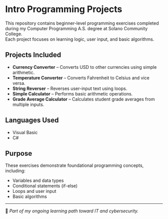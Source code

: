 # Intro Programming Projects

This repository contains beginner-level programming exercises completed during my Computer Programming A.S. degree at Solano Community College.  
Each project focuses on learning logic, user input, and basic algorithms.

## Projects Included
- **Currency Converter** – Converts USD to other currencies using simple arithmetic.
- **Temperature Converter** – Converts Fahrenheit to Celsius and vice versa.
- **String Reverser** – Reverses user-input text using loops.
- **Simple Calculator** – Performs basic arithmetic operations.
- **Grade Average Calculator** – Calculates student grade averages from multiple inputs.

## Languages Used
- Visual Basic  
- C#

## Purpose
These exercises demonstrate foundational programming concepts, including:
- Variables and data types  
- Conditional statements (if-else)  
- Loops and user input  
- Basic algorithms  

---

🧠 *Part of my ongoing learning path toward IT and cybersecurity.*
